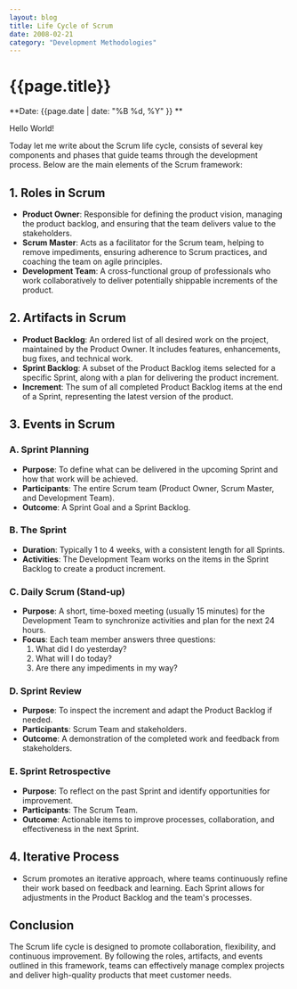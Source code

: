 ```yaml
---
layout: blog
title: Life Cycle of Scrum
date: 2008-02-21
category: "Development Methodologies"
---
```



# {{page.title}}

**Date: {{page.date | date: "%B %d, %Y" }} **

Hello World!

Today let me write about the Scrum life cycle, consists of several key components and phases that guide teams through the development process. Below are the main elements of the Scrum framework:

## 1. **Roles in Scrum**

- **Product Owner**: Responsible for defining the product vision, managing the product backlog, and ensuring that the team delivers value to the stakeholders.
- **Scrum Master**: Acts as a facilitator for the Scrum team, helping to remove impediments, ensuring adherence to Scrum practices, and coaching the team on agile principles.
- **Development Team**: A cross-functional group of professionals who work collaboratively to deliver potentially shippable increments of the product.

## 2. **Artifacts in Scrum**

- **Product Backlog**: An ordered list of all desired work on the project, maintained by the Product Owner. It includes features, enhancements, bug fixes, and technical work.
- **Sprint Backlog**: A subset of the Product Backlog items selected for a specific Sprint, along with a plan for delivering the product increment.
- **Increment**: The sum of all completed Product Backlog items at the end of a Sprint, representing the latest version of the product.

## 3. **Events in Scrum**

### A. **Sprint Planning**
- **Purpose**: To define what can be delivered in the upcoming Sprint and how that work will be achieved.
- **Participants**: The entire Scrum team (Product Owner, Scrum Master, and Development Team).
- **Outcome**: A Sprint Goal and a Sprint Backlog.

### B. **The Sprint**
- **Duration**: Typically 1 to 4 weeks, with a consistent length for all Sprints.
- **Activities**: The Development Team works on the items in the Sprint Backlog to create a product increment.

### C. **Daily Scrum (Stand-up)**
- **Purpose**: A short, time-boxed meeting (usually 15 minutes) for the Development Team to synchronize activities and plan for the next 24 hours.
- **Focus**: Each team member answers three questions:
  1. What did I do yesterday?
  2. What will I do today?
  3. Are there any impediments in my way?

### D. **Sprint Review**
- **Purpose**: To inspect the increment and adapt the Product Backlog if needed.
- **Participants**: Scrum Team and stakeholders.
- **Outcome**: A demonstration of the completed work and feedback from stakeholders.

### E. **Sprint Retrospective**
- **Purpose**: To reflect on the past Sprint and identify opportunities for improvement.
- **Participants**: The Scrum Team.
- **Outcome**: Actionable items to improve processes, collaboration, and effectiveness in the next Sprint.

## 4. **Iterative Process**
- Scrum promotes an iterative approach, where teams continuously refine their work based on feedback and learning. Each Sprint allows for adjustments in the Product Backlog and the team's processes.

## Conclusion
The Scrum life cycle is designed to promote collaboration, flexibility, and continuous improvement. By following the roles, artifacts, and events outlined in this framework, teams can effectively manage complex projects and deliver high-quality products that meet customer needs.
